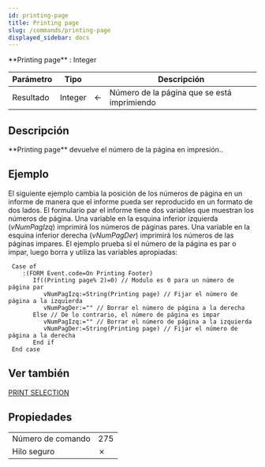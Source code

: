 ```yaml
---
id: printing-page
title: Printing page
slug: /commands/printing-page
displayed_sidebar: docs
---
```


<!--REF #_command_.Printing page.Syntax-->**Printing page**  : Integer<!-- END REF-->
<!--REF #_command_.Printing page.Params-->
| Parámetro | Tipo |  | Descripción |
| --- | --- | --- | --- |
| Resultado | Integer | &#8592; | Número de la página que se está imprimiendo |

<!-- END REF-->

## Descripción 

<!--REF #_command_.Printing page.Summary-->**Printing page** devuelve el número de la página en impresión.<!-- END REF-->.

## Ejemplo 

El siguiente ejemplo cambia la posición de los números de página en un informe de manera que el informe pueda ser reproducido en un formato de dos lados. El formulario par el informe tiene dos variables que muestran los números de página. Una variable en la esquina inferior izquierda (*vNumPagIzq*) imprimirá los números de páginas pares. Una variable en la esquina inferior derecha (*vNumPagDer*) imprimirá los números de las páginas impares. El ejemplo prueba si el número de la página es par o impar, luego borra y utiliza las variables apropiadas:

```4d
 Case of
    :(FORM Event.code=On Printing Footer)
       If((Printing page% 2)=0) // Modulo es 0 para un número de página par
          vNumPagIzq:=String(Printing page) // Fijar el número de página a la izquierda
          vNumPagDer:="" // Borrar el número de página a la derecha
       Else // De lo contrario, el número de página es impar
          vNumPagIzq:="" // Borrar el número de página a la izquierda
          vNumPagDer:=String(Printing page) // Fijar el número de página a la derecha
       End if
 End case
```

## Ver también 

[PRINT SELECTION](print-selection.md)  

## Propiedades

|  |  |
| --- | --- |
| Número de comando | 275 |
| Hilo seguro | &cross; |


